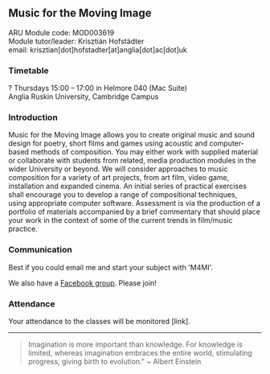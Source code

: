 
## Music for the Moving Image

ARU Module code: MOD003619  
Module tutor/leader: Krisztián Hofstädter   
email: krisztian[dot]hofstadter[at]anglia[dot]ac[dot]uk  
 

### Timetable 
? Thursdays 15:00 – 17:00 in Helmore 040 (Mac Suite)   
Anglia Ruskin University, Cambridge Campus

### Introduction
Music for the Moving Image allows you to create original music and sound design for poetry, short films and games using acoustic and computer-based methods of composition. You may either work with supplied material or collaborate with students from related, media production modules in the wider University or beyond. We will consider approaches to music composition for a variety of art projects, from art film, video game, installation and expanded cinema.
An initial series of practical exercises shall encourage you to develop a range of compositional techniques, using appropriate computer software. Assessment is via the production of a portfolio of materials accompanied by a brief commentary that should place your work in the context of some of the current trends in film/music practice.

### Communication
Best if you could email me and start your subject with 'M4MI'. 

We also have a [Facebook group](https://www.facebook.com/groups/1091343414312213). Please join!

### Attendance

Your attendance to the classes will be monitored [link]. 

---

> Imagination is more important than knowledge. For knowledge is limited, whereas imagination embraces the entire world, stimulating progress, giving birth to evolution." ~ Albert Einstein
